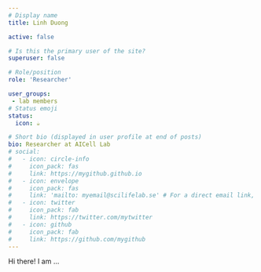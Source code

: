 ```yaml
---
# Display name
title: Linh Duong

active: false

# Is this the primary user of the site?
superuser: false

# Role/position
role: 'Researcher'

user_groups:
 - lab members
# Status emoji
status:
  icon: ☕️

# Short bio (displayed in user profile at end of posts)
bio: Researcher at AICell Lab
# social:
#   - icon: circle-info
#     icon_pack: fas
#     link: https://mygithub.github.io
#   - icon: envelope
#     icon_pack: fas
#     link: 'mailto: myemail@scilifelab.se' # For a direct email link, use "mailto:test@example.org".
#   - icon: twitter
#     icon_pack: fab
#     link: https://twitter.com/mytwitter
#   - icon: github
#     icon_pack: fab
#     link: https://github.com/mygithub
---
```


Hi there! I am ...
